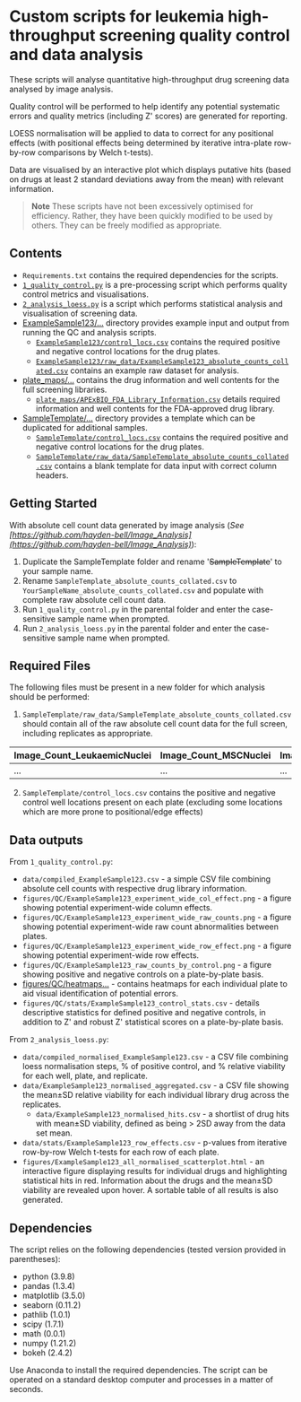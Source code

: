 # Custom scripts for leukemia high-throughput screening quality control and data analysis  

These scripts will analyse quantitative high-throughput drug screening data analysed by image analysis.

Quality control will be performed to help identify any potential systematic errors and quality metrics (including Z' scores) are generated for reporting.

LOESS normalisation will be applied to data to correct for any positional effects (with positional effects being determined by iterative intra-plate row-by-row comparisons by Welch t-tests).

Data are visualised by an interactive plot which displays putative hits (based on drugs at least 2 standard deviations away from the mean) with relevant information.

> **Note** These scripts have not been excessively optimised for efficiency. Rather, they have been quickly modified to be used by others. They can be freely modified as appropriate.
## Contents
* ```Requirements.txt``` contains the required dependencies for the scripts.
* [```1_quality_control.py```](1_quality_control.py) is a pre-processing script which performs quality control metrics and visualisations.
* [```2_analysis_loess.py```](2_analysis_loess.py) is a script which performs statistical analysis and visualisation of screening data.
* [ExampleSample123/...](ExampleSample123/) directory provides example input and output from running the QC and analysis scripts.
  * [```ExampleSample123/control_locs.csv```](ExampleSample123/control_locs.csv) contains the required positive and negative control locations for the drug plates.
  * [```ExampleSample123/raw_data/ExampleSample123_absolute_counts_collated.csv```](ExampleSample123/raw_data/ExampleSample123_absolute_counts_collated.csv) contains an example raw dataset for analysis.
* [plate_maps/...](plate_maps/) contains the drug information and well contents for the full screening libraries.
  * [```plate_maps/APExBIO_FDA_Library_Information.csv```](plate_maps/APExBIO_FDA_Library_Information.csv) details required information and well contents for the FDA-approved drug library.
* [SampleTemplate/...](SampleTemplate/) directory provides a template which can be duplicated for additional samples.
  * [```SampleTemplate/control_locs.csv```](ExampleSample123/control_locs.csv) contains the required positive and negative control locations for the drug plates.
  * [```SampleTemplate/raw_data/SampleTemplate_absolute_counts_collated.csv```](SampleTemplate/raw_data/SampleTemplate_absolute_counts_collated.csv) contains a blank template for data input with correct column headers.


## Getting Started
With absolute cell count data generated by image analysis (*See [https://github.com/hayden-bell/Image_Analysis](https://github.com/hayden-bell/Image_Analysis)*): 
1. Duplicate the SampleTemplate folder and rename '~~SampleTemplate~~' to your sample name.
2. Rename ```SampleTemplate_absolute_counts_collated.csv``` to ```YourSampleName_absolute_counts_collated.csv``` and populate with complete raw absolute cell count data.
3. Run ```1_quality_control.py``` in the parental folder and enter the case-sensitive sample name when prompted.
4. Run ```2_analysis_loess.py``` in the parental folder and enter the case-sensitive sample name when prompted.

## Required Files

The following files must be present in a new folder for which analysis should be performed:

1. ```SampleTemplate/raw_data/SampleTemplate_absolute_counts_collated.csv``` should contain all of the raw absolute cell count data for the full screen, including replicates as appropriate.

| Image_Count_LeukaemicNuclei | Image_Count_MSCNuclei | Image_Metadata_Plate | Image_Metadata_Well |
|-----------------------------|-----------------------|----------------------|---------------------|
| ...                         | ...                   | ...                  | ...                 |

2. ```SampleTemplate/control_locs.csv``` contains the positive and negative control well locations present on each plate (excluding some locations which are more prone to positional/edge effects)

## Data outputs
From ```1_quality_control.py```:
* ```data/compiled_ExampleSample123.csv``` - a simple CSV file combining absolute cell counts with respective drug library information.
* ```figures/QC/ExampleSample123_experiment_wide_col_effect.png``` - a figure showing potential experiment-wide column effects.
* ```figures/QC/ExampleSample123_experiment_wide_raw_counts.png``` - a figure showing potential experiment-wide raw count abnormalities between plates.
* ```figures/QC/ExampleSample123_experiment_wide_row_effect.png``` - a figure showing potential experiment-wide row effects.
* ```figures/QC/ExampleSample123_raw_counts_by_control.png``` - a figure showing positive and negative controls on a plate-by-plate basis.
* [figures/QC/heatmaps...](figures/QC/heatmaps) - contains heatmaps for each individual plate to aid visual identification of potential errors.
* ```figures/QC/stats/ExampleSample123_control_stats.csv``` - details descriptive statistics for defined positive and negative controls, in addition to Z' and robust Z' statistical scores on a plate-by-plate basis.

From ```2_analysis_loess.py```:
* ```data/compiled_normalised_ExampleSample123.csv``` - a CSV file combining loess normalisation steps, % of positive control, and % relative viability for each well, plate, and replicate. 
* ```data/ExampleSample123_normalised_aggregated.csv``` - a CSV file showing the mean±SD relative viability for each individual library drug across the replicates.
  * ```data/ExampleSample123_normalised_hits.csv``` - a shortlist of drug hits with mean±SD viability, defined as being > 2SD away from the data set mean.
* ```data/stats/ExampleSample123_row_effects.csv``` - p-values from iterative row-by-row Welch t-tests for each row of each plate.
* ```figures/ExampleSample123_all_normalised_scatterplot.html``` - an interactive figure displaying results for individual drugs and highlighting statistical hits in red. Information about the drugs and the mean±SD viability are revealed upon hover. A sortable table of all results is also generated.
## Dependencies
The script relies on the following dependencies (tested version provided in parentheses):
* python (3.9.8)
* pandas (1.3.4)
* matplotlib (3.5.0)
* seaborn (0.11.2)
* pathlib (1.0.1)
* scipy (1.7.1)
* math (0.0.1)
* numpy (1.21.2)
* bokeh (2.4.2)

Use Anaconda to install the required dependencies. The script can be operated on a standard desktop computer and processes in a matter of seconds.

